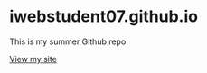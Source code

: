 # iwebstudent07.github.io
This is my summer Github repo

[View my site](https://iwebstudent07.github.io/)
